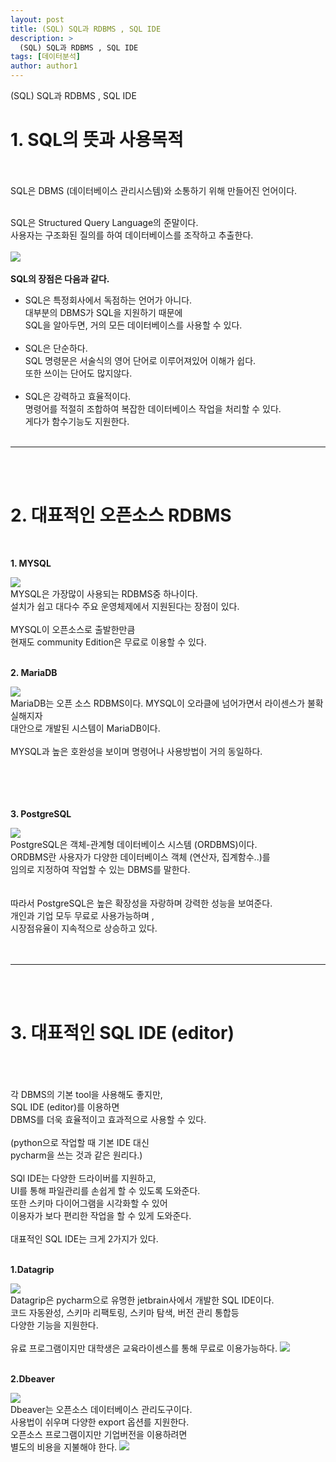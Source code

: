 ```yaml
---
layout: post
title: (SQL) SQL과 RDBMS , SQL IDE
description: >
  (SQL) SQL과 RDBMS , SQL IDE
tags: [데이터분석]
author: author1
---
```


(SQL) SQL과 RDBMS , SQL IDE <br>

# 1. SQL의 뜻과 사용목적

<br><br>
SQL은 DBMS (데이터베이스 관리시스템)와 소통하기 위해 만들어진 언어이다.<br><br>

SQL은 Structured Query Language의 준말이다.<br>
사용자는 구조화된 질의를 하여 데이터베이스를 조작하고 추출한다.<br><Br>
![](https://images.velog.io/images/datata29/post/38dce716-c753-4857-83dc-a83e3a8593ab/SQL_3.png)<br><br>**SQL의 장점은 다음과 같다.**
- SQL은 특정회사에서 독점하는 언어가 아니다.<br>대부분의 DBMS가 SQL을 지원하기 때문에<br> SQL을 알아두면, 거의 모든 데이터베이스를 사용할 수 있다.<br><br>
- SQL은 단순하다.<br>SQL 명령문은 서술식의 영어 단어로 이루어져있어 이해가 쉽다.<br> 또한 쓰이는 단어도 많지않다.<br><br>
- SQL은 강력하고 효율적이다.<br>명령어를 적절히 조합하여 복잡한 데이터베이스 작업을 처리할 수 있다.<br>게다가 함수기능도 지원한다.<br><Br>
 
---
 
<br><br>

# 2.  대표적인 오픈소스 RDBMS 

<br>

**1. MYSQL**

![](https://images.velog.io/images/datata29/post/a1abaee2-72d6-48d6-b4aa-d55bd9043a3b/mysql.png)<br>
MYSQL은 가장많이 사용되는 RDBMS중 하나이다.<br>
설치가 쉽고 대다수 주요 운영체제에서 지원된다는 장점이 있다.<br><br>
MYSQL이 오픈소스로 출발한만큼<br> 현재도 community Edition은 무료로 이용할 수 있다.
<br><br>


**2. MariaDB**

![](https://images.velog.io/images/datata29/post/dff2f322-02a6-460c-bfb9-6cd79f51a104/mariadb.png)<br>
MariaDB는 오픈 소스 RDBMS이다.
MYSQL이 오라클에 넘어가면서 라이센스가 불확실해지자<br>대안으로 개발된 시스템이 MariaDB이다.<br><Br>MYSQL과 높은 호완성을 보이며 명령어나 사용방법이 거의 동일하다.<br><br><br><Br><br> 
  

**3. PostgreSQL**
  
![](https://images.velog.io/images/datata29/post/7cf05030-dfa3-4627-8169-884f75909d14/postgresql.png)<br>
PostgreSQL은 객체-관계형 데이터베이스 시스템 (ORDBMS)이다.<br>
ORDBMS란 사용자가 다양한 데이터베이스 객체 (연산자, 집계함수..)를 <br>
임의로 지정하여 작업할 수 있는 DBMS를 말한다.<br><br><br>
따라서 PostgreSQL은 높은 확장성을 자랑하며 강력한 성능을 보여준다.<br>
개인과 기업 모두 무료로 사용가능하며 ,<br> 시장점유율이 지속적으로 상승하고 있다.<br><br><br>

---
 
<br><br>
  
# 3. 대표적인 SQL IDE (editor)

<br><br>  
각 DBMS의 기본 tool을 사용해도 좋지만,  <br>SQL IDE (editor)를 이용하면<br>DBMS를 더욱 효율적이고 효과적으로 사용할 수 있다.<br><br>(python으로 작업할 때 기본 IDE 대신<br> pycharm을 쓰는 것과 같은 원리다.)<br><br>SQl IDE는 다양한 드라이버를 지원하고,<br>UI를 통해 파일관리를 손쉽게 할 수 있도록 도와준다.<br>또한 스키마 다이어그램을 시각화할 수 있어<br>이용자가 보다 편리한 작업을 할 수 있게 도와준다.<br><br>대표적인 SQL IDE는 크게 2가지가 있다.<br><br>


  
**1.Datagrip**
  
![](https://images.velog.io/images/datata29/post/06760644-b8e6-411c-9646-9130c6b59e4c/datagrip.png)<br>Datagrip은 pycharm으로 유명한 jetbrain사에서 개발한 SQL IDE이다.<br>코드 자동완성, 스키마 리팩토링, 스키마 탐색, 버전 관리 통합등<br>다양한 기능을 지원한다.<br><br>유료 프로그램이지만 대학생은 교육라이센스를 통해 무료로 이용가능하다.
  ![](https://images.velog.io/images/datata29/post/15a96679-8cd5-4158-98e6-99f0ee4ac59c/datagrip_ui.png)<br><br>
 
  
**2.Dbeaver** 
  
![](https://images.velog.io/images/datata29/post/0ae4c781-5b56-4ecf-a8e9-5dde1e871281/deaver.png)<br>Dbeaver는 오픈소스 데이터베이스 관리도구이다.<br>사용법이 쉬우며 다양한 export 옵션를 지원한다. <br>오픈소스 프로그램이지만 기업버전을 이용하려면<br>별도의 비용을 지불해야 한다.
![](https://images.velog.io/images/datata29/post/07e199da-6df9-4e04-90d2-a1029f3bbffe/deaver_ui.png)
  
  